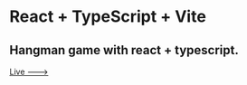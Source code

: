 # React + TypeScript + Vite

## Hangman game with react + typescript. 

[Live --->](https://berkcantelseren.github.io/react-hangman/)
